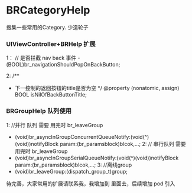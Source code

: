 # BRCategoryHelp
搜集一些常用的Category.    少造轮子


### UIViewController+BRHelp  扩展 

1：  // 是否拦截 nav back 事件
-(BOOL)br_navigationShouldPopOnBackButton;

2:
/**
 *  下一控制的返回按钮的title是否为空
 */
@property (nonatomic, assign) BOOL isNilOfBackButtonTitle;

### BRGroupHelp 队列使用

1:   //并行 队列 需要 用完时 br_leaveGroup
+ (void)br_asyncInGroupConcurrentQueueNotify:(void(^)(void))notifyBlock param:(br_paramsblock)blcok,...;
2:   // 串行队列  需要 用完时 br_leaveGroup
+ (void)br_asyncInGroupSerialQueueNotify:(void(^)(void))notifyBlock param:(br_paramsblock)blcok,...;
3:  //离线group
+ (void)br_leaveGroup:(dispatch_group_t)group;



待完善，大家常用的扩展请联系我，我增加到 里面去，后续增加 pod 引入
